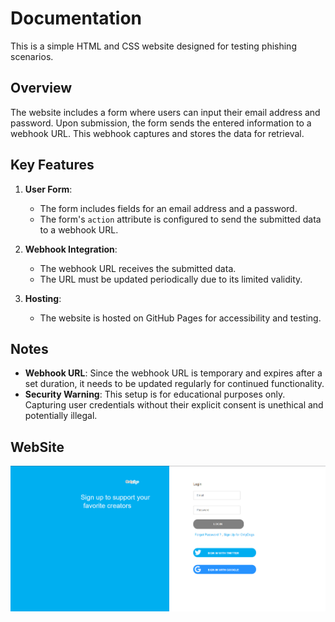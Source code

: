 # Documentation

This is a simple HTML and CSS website designed for testing phishing scenarios. 

## Overview

The website includes a form where users can input their email address and password. Upon submission, the form sends the entered information to a webhook URL. This webhook captures and stores the data for retrieval. 

## Key Features

1. **User Form**: 
   - The form includes fields for an email address and a password.
   - The form's `action` attribute is configured to send the submitted data to a webhook URL.

2. **Webhook Integration**: 
   - The webhook URL receives the submitted data.
   - The URL must be updated periodically due to its limited validity.

3. **Hosting**: 
   - The website is hosted on GitHub Pages for accessibility and testing.

## Notes

- **Webhook URL**: Since the webhook URL is temporary and expires after a set duration, it needs to be updated regularly for continued functionality.
- **Security Warning**: This setup is for educational purposes only. Capturing user credentials without their explicit consent is unethical and potentially illegal.

## WebSite 

![My Example Image](https://github.com/Aziz-KherBek/PhisingWebSite/blob/main/Screenshot%202025-01-03%20095219.png)
